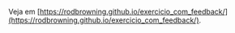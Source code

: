Veja em [https://rodbrowning.github.io/exercicio_com_feedback/](https://rodbrowning.github.io/exercicio_com_feedback/).